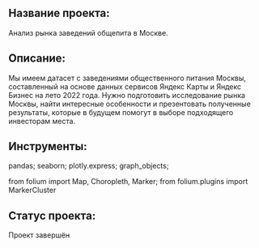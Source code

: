 ## Название проекта:
Анализ рынка заведений общепита в Москве.
## Описание:
Мы имеем датасет с заведениями общественного питания Москвы, составленный на основе данных сервисов Яндекс Карты и Яндекс Бизнес на лето 2022 года. Нужно подготовить исследование рынка Москвы, найти интересные особенности и презентовать полученные результаты, которые в будущем помогут в выборе подходящего инвесторам места.
## Инструменты:
pandas; seaborn; plotly.express; graph_objects;

from folium import Map, Choropleth, Marker;
from folium.plugins import MarkerCluster
## Статус проекта:
Проект завершён
